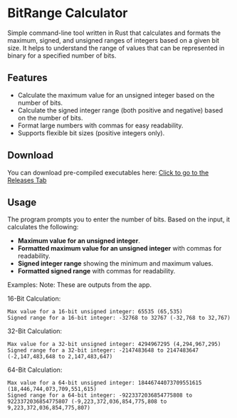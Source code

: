 # BitRange Calculator

Simple command-line tool written in Rust that calculates and formats the maximum, signed, and unsigned ranges of integers based on a given bit size. It helps to understand the range of values that can be represented in binary for a specified number of bits.

## Features

-   Calculate the maximum value for an unsigned integer based on the number of bits.
-   Calculate the signed integer range (both positive and negative) based on the number of bits.
-   Format large numbers with commas for easy readability.
-   Supports flexible bit sizes (positive integers only).

## Download

You can download pre-compiled executables here: [Click to go to the Releases Tab](https://github.com/Lncvrt/BitRange-Calculator/releases/latest)

## Usage

The program prompts you to enter the number of bits. Based on the input, it calculates the following:

-   **Maximum value for an unsigned integer**.
-   **Formatted maximum value for an unsigned integer** with commas for readability.
-   **Signed integer range** showing the minimum and maximum values.
-   **Formatted signed range** with commas for readability.

Examples:
Note: These are outputs from the app.

16-Bit Calculation:

```
Max value for a 16-bit unsigned integer: 65535 (65,535)
Signed range for a 16-bit integer: -32768 to 32767 (-32,768 to 32,767)
```

32-Bit Calculation:

```
Max value for a 32-bit unsigned integer: 4294967295 (4,294,967,295)
Signed range for a 32-bit integer: -2147483648 to 2147483647 (-2,147,483,648 to 2,147,483,647)
```

64-Bit Calculation:

```
Max value for a 64-bit unsigned integer: 18446744073709551615 (18,446,744,073,709,551,615)
Signed range for a 64-bit integer: -9223372036854775808 to 9223372036854775807 (-9,223,372,036,854,775,808 to 9,223,372,036,854,775,807)
```
